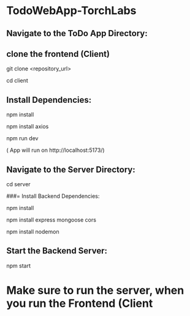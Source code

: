 
# TodoWebApp-TorchLabs
 
## Navigate to the ToDo App Directory:


## clone the frontend (Client)

git clone <repository_url>

cd client


## Install Dependencies:


npm install

npm install axios

npm run dev       

( App will run on http://localhost:5173/)



## Navigate to the Server Directory:

 cd server

###= Install Backend Dependencies:

npm install

npm install express mongoose cors

npm install nodemon 


## Start the Backend Server:

npm start


# Make sure to run the server, when you run the Frontend (Client

